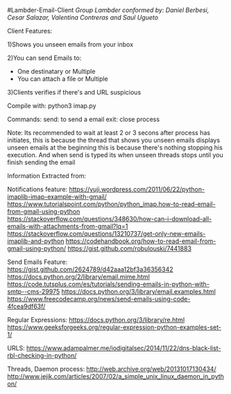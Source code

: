 #Lambder-Email-Client
*Group Lambder conformed by: Daniel Berbesi, Cesar Salazar, Valentina Contreras and Saul Ugueto*

Client Features:

1)Shows you unseen emails from your inbox

2)You can send Emails to:

- One destinatary or Multiple
- You can attach a file or Multiple

3)Clients verifies if there's and URL suspicious

Compile with: python3 imap.py

Commands: send: to send a email 
          exit: close process

Note: 
  Its recommended to wait at least 2 or 3 secons after process has initiates, this is because the thread that shows you unseen emails displays unseen emails at the beginning this is because there's nothing stopping his execution. 
  And when send is typed its when unseen threads stops until you finish sending the email

Information Extracted from:

Notifications feature: https://yuji.wordpress.com/2011/06/22/python-imaplib-imap-example-with-gmail/ 
                       https://www.tutorialspoint.com/python/python_imap.how-to-read-email-from-gmail-using-python 
                       https://stackoverflow.com/questions/348630/how-can-i-download-all-emails-with-attachments-from-gmail?lq=1 
                       https://stackoverflow.com/questions/13210737/get-only-new-emails-imaplib-and-python 
                       https://codehandbook.org/how-to-read-email-from-gmail-using-python/ 
                       https://gist.github.com/robulouski/7441883

Send Emails Feature: https://gist.github.com/2624789/d42aaa12bf3a36356342 
                     https://docs.python.org/2/library/email.mime.html 
                     https://code.tutsplus.com/es/tutorials/sending-emails-in-python-with-smtp--cms-29975 
                     https://docs.python.org/3/library/email.examples.html 
                     https://www.freecodecamp.org/news/send-emails-using-code-4fcea9df63f/

Regular Expressions: https://docs.python.org/3/library/re.html 
                     https://www.geeksforgeeks.org/regular-expression-python-examples-set-1/

URLS: https://www.adampalmer.me/iodigitalsec/2014/11/22/dns-black-list-rbl-checking-in-python/

Threads, Daemon process: http://web.archive.org/web/20131017130434/
                         http://www.jejik.com/articles/2007/02/a_simple_unix_linux_daemon_in_python/
